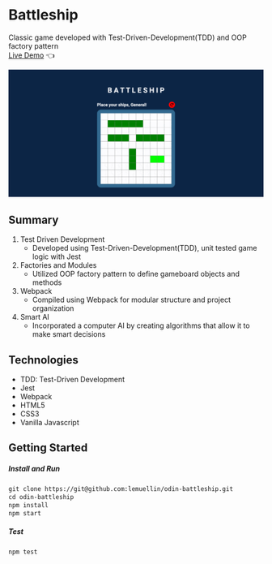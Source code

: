 # Battleship
Classic game developed with Test-Driven-Development(TDD) and OOP factory pattern  
[Live Demo](https://lemuellin.github.io/odin-battleship/) :point_left:

<img src="./src/asset/battleshipCompressed.gif">

## Summary
1. Test Driven Development
    - Developed using Test-Driven-Development(TDD), unit tested game logic with Jest
2. Factories and Modules
    - Utilized OOP factory pattern to define gameboard objects and methods
3. Webpack
    - Compiled using Webpack for modular structure and project organization
4. Smart AI
    - Incorporated a computer AI by creating algorithms that allow it to make smart decisions

## Technologies
-   TDD: Test-Driven Development
-   Jest
-   Webpack
-   HTML5
-   CSS3
-   Vanilla Javascript

## Getting Started
##### Install and Run
```
git clone https://git@github.com:lemuellin/odin-battleship.git
cd odin-battleship
npm install
npm start
```
##### Test
```
npm test
```